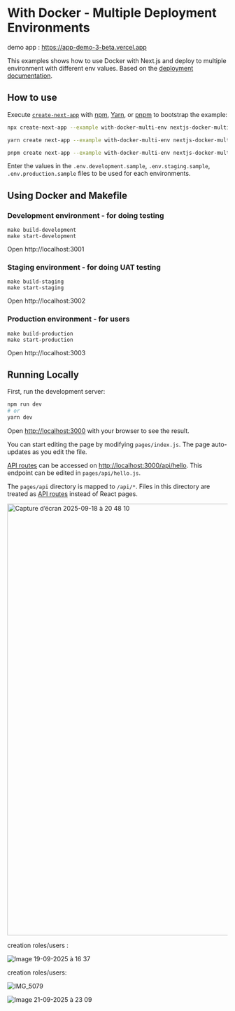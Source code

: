 # With Docker - Multiple Deployment Environments


demo app :
https://app-demo-3-beta.vercel.app


This examples shows how to use Docker with Next.js and deploy to multiple environment with different env values. Based on the [deployment documentation](https://nextjs.org/docs/deployment#docker-image).

## How to use

Execute [`create-next-app`](https://github.com/vercel/next.js/tree/canary/packages/create-next-app) with [npm](https://docs.npmjs.com/cli/init), [Yarn](https://yarnpkg.com/lang/en/docs/cli/create/), or [pnpm](https://pnpm.io) to bootstrap the example:

```bash
npx create-next-app --example with-docker-multi-env nextjs-docker-multi-env
```

```bash
yarn create next-app --example with-docker-multi-env nextjs-docker-multi-env
```

```bash
pnpm create next-app --example with-docker-multi-env nextjs-docker-multi-env
```

Enter the values in the `.env.development.sample`, `.env.staging.sample`, `.env.production.sample` files to be used for each environments.

## Using Docker and Makefile

### Development environment - for doing testing

```
make build-development
make start-development
```

Open http://localhost:3001

### Staging environment - for doing UAT testing

```
make build-staging
make start-staging
```

Open http://localhost:3002

### Production environment - for users

```
make build-production
make start-production
```

Open http://localhost:3003

## Running Locally

First, run the development server:

```bash
npm run dev
# or
yarn dev
```

Open [http://localhost:3000](http://localhost:3000) with your browser to see the result.

You can start editing the page by modifying `pages/index.js`. The page auto-updates as you edit the file.

[API routes](https://nextjs.org/docs/api-routes/introduction) can be accessed on [http://localhost:3000/api/hello](http://localhost:3000/api/hello). This endpoint can be edited in `pages/api/hello.js`.

The `pages/api` directory is mapped to `/api/*`. Files in this directory are treated as [API routes](https://nextjs.org/docs/api-routes/introduction) instead of React pages.





<img width="1260" height="986" alt="Capture d’écran 2025-09-18 à 20 48 10" src="https://github.com/user-attachments/assets/b4c33a9f-4986-4630-99fb-0942eb957490" />

creation roles/users :


![Image 19-09-2025 à 16 37](https://github.com/user-attachments/assets/20d91532-9435-4ec4-a5c0-d5378bc1fad6)



creation roles/users:



![IMG_5079](https://github.com/user-attachments/assets/d6950259-fa93-48db-8699-fe1e21fa2ffb)




![Image 21-09-2025 à 23 09](https://github.com/user-attachments/assets/61f89de4-4e4e-41ad-b127-17d269cfdb6b)

